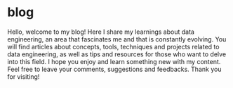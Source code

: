 # blog
 Hello, welcome to my blog! Here I share my learnings about data engineering, an area that fascinates me and that is constantly evolving. You will find articles about concepts, tools, techniques and projects related to data engineering, as well as tips and resources for those who want to delve into this field. I hope you enjoy and learn something new with my content. Feel free to leave your comments, suggestions and feedbacks. Thank you for visiting!
